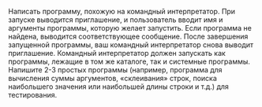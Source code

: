 Написать программу, похожую на командный интерпретатор.
При запуске выводится приглашение, и пользователь вводит имя и
аргументы программы, которую желает запустить. Если программа не
найдена, выводится соответствующее сообщение.
После завершения запущенной программы, ваш командный
интерпретатор снова выводит приглашение.
Командный интерпретатор должен запускать как программы, лежащие
в том же каталоге, так и системные программы. Напишите 2-3 простых
программы (например, программа для вычисления суммы аргументов,
«склеивания» строк, поиска наибольшего значения или наибольшей длины
строки и т.д.) для тестирования.